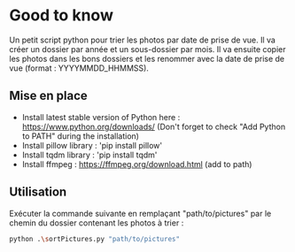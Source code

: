 # Good to know

Un petit script python pour trier les photos par date de prise de vue.
Il va créer un dossier par année et un sous-dossier par mois. Il va ensuite copier les photos dans les bons dossiers et les renommer avec la date de prise de vue (format : YYYYMMDD_HHMMSS).

## Mise en place

* Install latest stable version of Python here : https://www.python.org/downloads/ 
  (Don't forget to check "Add Python to PATH" during the installation)
* Install pillow library : 'pip install pillow'
* Install tqdm library : 'pip install tqdm'
* Install ffmpeg : https://ffmpeg.org/download.html (add to path)

## Utilisation

Exécuter la commande suivante en remplaçant "path/to/pictures" par le chemin du dossier contenant les photos à trier :

```bash
python .\sortPictures.py "path/to/pictures"
```
